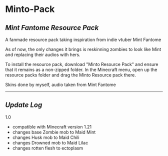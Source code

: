 # Minto-Pack
## _Mint Fantome Resource Pack_

A fanmade resource pack taking inspiration from indie vtuber Mint Fantome

As of now, the only changes it brings is reskinning zombies to look like Mint and replacing their audios with hers.

To install the resource pack, download "Minto Resource Pack" and ensure that it remains as a non-zipped folder. In the Minecraft menu, open up the resource packs folder and drag the Minto Resource pack there.

Skins done by myself, audio taken from Mint Fantome

------------------------------------------------------

## _Update Log_
1.0
- compatible with Minecraft version 1.21
- changes base Zombie mob to Maid Mint
- changes Husk mob to Maid Chili
- changes Drowned mob to Maid Lilac
- changes rotten flesh to ectoplasm
